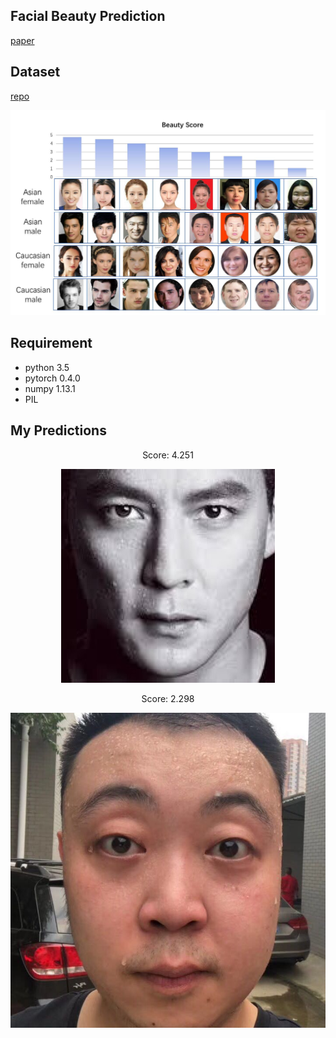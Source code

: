 ## Facial Beauty Prediction
[paper](https://arxiv.org/abs/1801.06345)

## Dataset
[repo](https://github.com/HCIILAB/SCUT-FBP5500-Database-Release)

<p align="center"><img src="data/imgs/SCUT-FBP5500.jpg" /></p>

## Requirement
* python 3.5
* pytorch 0.4.0
* numpy 1.13.1
* PIL

## My Predictions

<p align="center">Score: 4.251</p>
<p align="center"><img src="data/imgs/wyz.jpeg" /></p>

<p align="center">Score: 2.298</p>
<p align="center"><img src="data/imgs/mj.jpeg" /></p>
